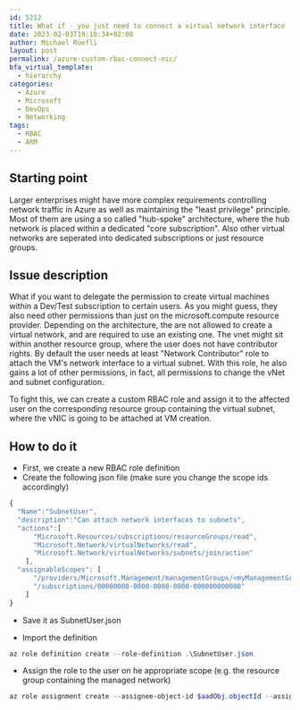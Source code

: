 ```yaml
---
id: 5212
title: What if - you just need to connect a virtual network interface 
date: 2023-02-03T19:10:34+02:00
author: Michael Rüefli
layout: post
permalink: /azure-custom-rbac-connect-nic/
bfa_virtual_template:
  - hierarchy
categories:
  - Azure
  - Microsoft
  - DevOps
  - Networking
tags:
  - RBAC
  - ARM
---
```

## Starting point
Larger enterprises might have more complex requirements controlling network traffic in Azure as well as maintaining the "least privilege" principle. Most of them are using a so called "hub-spoke" architecture, where the hub network is placed within a dedicated "core subscription". Also other virtual networks are seperated into dedicated subscriptions or just resource groups.

## Issue description
What if you want to delegate the permission to create virtual machines within a Dev/Test subscription to certain users. As you might guess, they also need other permissions than just on the microsoft.compute resource provider. Depending on the architecture, the are not allowed to create a virtual network, and are required to use an existing one.
The vnet might sit within another resource group, where the user does not have contributor rights.
By default the user needs at least "Network Contributor" role to attach the VM's network interface to a virtual subnet. With this role, he also gains a lot of other permissions, in fact, all permissions to change the vNet and subnet configuration.

To fight this, we can create a custom RBAC role and assign it to the affected user on the corresponding resource group containing the virtual subnet, where the vNIC is going to be attached at VM creation.

## How to do it

- First, we create a new RBAC role definition
- Create the following json file (make sure you change the scope ids accordingly)

```javascript
{
  "Name":"SubnetUser",
  "description":"Can attach network interfaces to subnets",
  "actions":[
      "Microsoft.Resources/subscriptions/resourceGroups/read",
      "Microsoft.Network/virtualNetworks/read",
      "Microsoft.Network/virtualNetworks/subnets/join/action"
    ],
  "assignableScopes": [
      "/providers/Microsoft.Management/managementGroups/<myManagementGroup>",
      "/subscriptions/00000000-0000-0000-0000-000000000000"
    ]
}
```
- Save it as SubnetUser.json

- Import the definition

```PowerShell
az role definition create --role-definition .\SubnetUser.json
```

- Assign the role to the user on he appropriate scope (e.g. the resource group containing the managed network)

```PowerShell
az role assignment create --assignee-object-id $aadObj.objectId --assignee-principal-type Group --role $row.RoleName --scope $scopeId
```